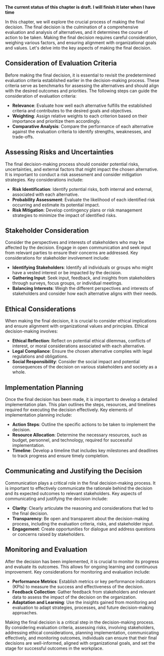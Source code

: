 **The current status of this chapter is draft. I will finish it later when I have time**

In this chapter, we will explore the crucial process of making the final decision. The final decision is the culmination of a comprehensive evaluation and analysis of alternatives, and it determines the course of action to be taken. Making the final decision requires careful consideration, weighing various factors, and ensuring alignment with organizational goals and values. Let's delve into the key aspects of making the final decision.

Consideration of Evaluation Criteria
------------------------------------

Before making the final decision, it is essential to revisit the predetermined evaluation criteria established earlier in the decision-making process. These criteria serve as benchmarks for assessing the alternatives and should align with the desired outcomes and priorities. The following steps can guide the consideration of evaluation criteria:

* **Relevance**: Evaluate how well each alternative fulfills the established criteria and contributes to the desired goals and objectives.
* **Weighting**: Assign relative weights to each criterion based on their importance and prioritize them accordingly.
* **Comparative Analysis**: Compare the performance of each alternative against the evaluation criteria to identify strengths, weaknesses, and trade-offs.

Assessing Risks and Uncertainties
---------------------------------

The final decision-making process should consider potential risks, uncertainties, and external factors that might impact the chosen alternative. It is important to conduct a risk assessment and consider mitigation strategies. Key considerations include:

* **Risk Identification**: Identify potential risks, both internal and external, associated with each alternative.
* **Probability Assessment**: Evaluate the likelihood of each identified risk occurring and estimate its potential impact.
* **Risk Mitigation**: Develop contingency plans or risk management strategies to minimize the impact of identified risks.

Stakeholder Consideration
-------------------------

Consider the perspectives and interests of stakeholders who may be affected by the decision. Engage in open communication and seek input from relevant parties to ensure their concerns are addressed. Key considerations for stakeholder involvement include:

* **Identifying Stakeholders**: Identify all individuals or groups who might have a vested interest or be impacted by the decision.
* **Gathering Input**: Seek input, feedback, and insights from stakeholders through surveys, focus groups, or individual meetings.
* **Balancing Interests**: Weigh the different perspectives and interests of stakeholders and consider how each alternative aligns with their needs.

Ethical Considerations
----------------------

When making the final decision, it is crucial to consider ethical implications and ensure alignment with organizational values and principles. Ethical decision-making involves:

* **Ethical Reflection**: Reflect on potential ethical dilemmas, conflicts of interest, or moral considerations associated with each alternative.
* **Legal Compliance**: Ensure the chosen alternative complies with legal regulations and obligations.
* **Social Responsibility**: Consider the social impact and potential consequences of the decision on various stakeholders and society as a whole.

Implementation Planning
-----------------------

Once the final decision has been made, it is important to develop a detailed implementation plan. This plan outlines the steps, resources, and timelines required for executing the decision effectively. Key elements of implementation planning include:

* **Action Steps**: Outline the specific actions to be taken to implement the decision.
* **Resource Allocation**: Determine the necessary resources, such as budget, personnel, and technology, required for successful implementation.
* **Timeline**: Develop a timeline that includes key milestones and deadlines to track progress and ensure timely completion.

Communicating and Justifying the Decision
-----------------------------------------

Communication plays a critical role in the final decision-making process. It is important to effectively communicate the rationale behind the decision and its expected outcomes to relevant stakeholders. Key aspects of communicating and justifying the decision include:

* **Clarity**: Clearly articulate the reasoning and considerations that led to the final decision.
* **Transparency**: Be open and transparent about the decision-making process, including the evaluation criteria, risks, and stakeholder input.
* **Engagement**: Create opportunities for dialogue and address questions or concerns raised by stakeholders.

Monitoring and Evaluation
-------------------------

After the decision has been implemented, it is crucial to monitor its progress and evaluate its outcomes. This allows for ongoing learning and continuous improvement. Key considerations for monitoring and evaluation include:

* **Performance Metrics**: Establish metrics or key performance indicators (KPIs) to measure the success and effectiveness of the decision.
* **Feedback Collection**: Gather feedback from stakeholders and relevant data to assess the impact of the decision on the organization.
* **Adaptation and Learning**: Use the insights gained from monitoring and evaluation to adapt strategies, processes, and future decision-making approaches.

Making the final decision is a critical step in the decision-making process. By considering evaluation criteria, assessing risks, involving stakeholders, addressing ethical considerations, planning implementation, communicating effectively, and monitoring outcomes, individuals can ensure that their final decisions are well-informed, aligned with organizational goals, and set the stage for successful outcomes in the workplace.
